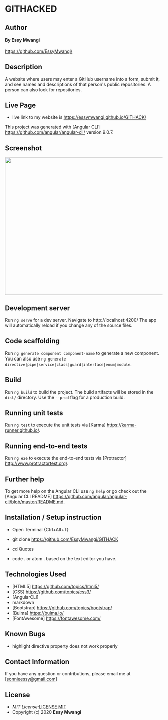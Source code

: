 # GITHACKED

## Author 
#### By **Essy Mwangi**
https://github.com/EssyMwangi/

## Description

A website where users may enter a GitHub username into a form, submit it, and see names and descriptions of that person's public repositories. A person can also look for repositories.

## Live Page
* live link to my website is https://essymwangi.github.io/GITHACK/

This project was generated with [Angular CLI] https://github.com/angular/angular-cli/  version 9.0.7.

## Screenshot
<img src= "https://user-images.githubusercontent.com/44394821/79118305-3cfcfa80-7d96-11ea-8697-f0cf40d3deba.png" width="900px" height="440px">


## Development server

Run `ng serve` for a dev server. Navigate to http://localhost:4200/ The app will automatically reload if you change any of the source files.

## Code scaffolding

Run `ng generate component component-name` to generate a new component. You can also use `ng generate directive|pipe|service|class|guard|interface|enum|module`.

## Build

Run `ng build` to build the project. The build artifacts will be stored in the `dist/` directory. Use the `--prod` flag for a production build.

## Running unit tests

Run `ng test` to execute the unit tests via [Karma] https://karma-runner.github.io/.

## Running end-to-end tests

Run `ng e2e` to execute the end-to-end tests via [Protractor] http://www.protractortest.org/.

## Further help

To get more help on the Angular CLI use `ng help` or go check out the [Angular CLI README] https://github.com/angular/angular-cli/blob/master/README.md.

## Installation / Setup instruction

- Open Terminal {Ctrl+Alt+T}

- git clone https://github.com/EssyMwangi/GITHACK

- cd Quotes

- code . or atom . based on the text editor you have.

## Technologies Used

- [HTML5] https://github.com/topics/html5/
- [CSS] https://github.com/topics/css3/
- [AngularCLI]
- markdown
- [Bootstrap] https://github.com/topics/bootstrap/
- [Bulma] https://bulma.io/
- [FontAwesome] https://fontawesome.com/

## Known Bugs

- highlight directive property does not work properly

## Contact Information

If you have any question or contributions, please email me at [sonnieessy@gmail.com]

## License

- _MIT License:_[LICENSE MIT](./LICENSE)
- Copyright (c) 2020 **Essy Mwangi**
